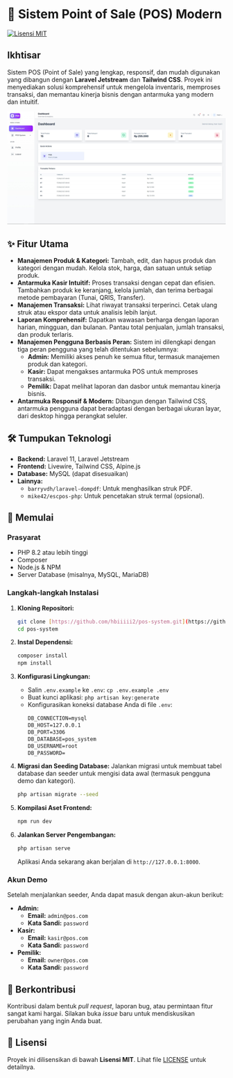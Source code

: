 # 🚀 Sistem Point of Sale (POS) Modern

[![Lisensi MIT](https://img.shields.io/badge/Lisensi-MIT-blue.svg)](LICENSE)

## Ikhtisar

Sistem POS (Point of Sale) yang lengkap, responsif, dan mudah digunakan yang dibangun dengan **Laravel Jetstream** dan **Tailwind CSS**. Proyek ini menyediakan solusi komprehensif untuk mengelola inventaris, memproses transaksi, dan memantau kinerja bisnis dengan antarmuka yang modern dan intuitif.

![Cuplikan Layar Dasbor](Dashboard.jpg)

## ✨ Fitur Utama

* **Manajemen Produk & Kategori:** Tambah, edit, dan hapus produk dan kategori dengan mudah. Kelola stok, harga, dan satuan untuk setiap produk.
* **Antarmuka Kasir Intuitif:** Proses transaksi dengan cepat dan efisien. Tambahkan produk ke keranjang, kelola jumlah, dan terima berbagai metode pembayaran (Tunai, QRIS, Transfer).
* **Manajemen Transaksi:** Lihat riwayat transaksi terperinci. Cetak ulang struk atau ekspor data untuk analisis lebih lanjut.
* **Laporan Komprehensif:** Dapatkan wawasan berharga dengan laporan harian, mingguan, dan bulanan. Pantau total penjualan, jumlah transaksi, dan produk terlaris.
* **Manajemen Pengguna Berbasis Peran:** Sistem ini dilengkapi dengan tiga peran pengguna yang telah ditentukan sebelumnya:
    * **Admin:** Memiliki akses penuh ke semua fitur, termasuk manajemen produk dan kategori.
    * **Kasir:** Dapat mengakses antarmuka POS untuk memproses transaksi.
    * **Pemilik:** Dapat melihat laporan dan dasbor untuk memantau kinerja bisnis.
* **Antarmuka Responsif & Modern:** Dibangun dengan Tailwind CSS, antarmuka pengguna dapat beradaptasi dengan berbagai ukuran layar, dari desktop hingga perangkat seluler.

## 🛠️ Tumpukan Teknologi

* **Backend:** Laravel 11, Laravel Jetstream
* **Frontend:** Livewire, Tailwind CSS, Alpine.js
* **Database:** MySQL (dapat disesuaikan)
* **Lainnya:**
    * `barryvdh/laravel-dompdf`: Untuk menghasilkan struk PDF.
    * `mike42/escpos-php`: Untuk pencetakan struk termal (opsional).

## 🚀 Memulai

### Prasyarat

* PHP 8.2 atau lebih tinggi
* Composer
* Node.js & NPM
* Server Database (misalnya, MySQL, MariaDB)

### Langkah-langkah Instalasi

1.  **Kloning Repositori:**
    ```bash
    git clone [https://github.com/hbiiiii2/pos-system.git](https://github.com/hbiiiii2/pos-system.git)
    cd pos-system
    ```

2.  **Instal Dependensi:**
    ```bash
    composer install
    npm install
    ```

3.  **Konfigurasi Lingkungan:**
    * Salin `.env.example` ke `.env`: `cp .env.example .env`
    * Buat kunci aplikasi: `php artisan key:generate`
    * Konfigurasikan koneksi database Anda di file `.env`:
        ```
        DB_CONNECTION=mysql
        DB_HOST=127.0.0.1
        DB_PORT=3306
        DB_DATABASE=pos_system
        DB_USERNAME=root
        DB_PASSWORD=
        ```

4.  **Migrasi dan Seeding Database:**
    Jalankan migrasi untuk membuat tabel database dan seeder untuk mengisi data awal (termasuk pengguna demo dan kategori).
    ```bash
    php artisan migrate --seed
    ```

5.  **Kompilasi Aset Frontend:**
    ```bash
    npm run dev
    ```

6.  **Jalankan Server Pengembangan:**
    ```bash
    php artisan serve
    ```
    Aplikasi Anda sekarang akan berjalan di `http://127.0.0.1:8000`.

### Akun Demo

Setelah menjalankan seeder, Anda dapat masuk dengan akun-akun berikut:

* **Admin:**
    * **Email:** `admin@pos.com`
    * **Kata Sandi:** `password`
* **Kasir:**
    * **Email:** `kasir@pos.com`
    * **Kata Sandi:** `password`
* **Pemilik:**
    * **Email:** `owner@pos.com`
    * **Kata Sandi:** `password`

## 🤝 Berkontribusi

Kontribusi dalam bentuk *pull request*, laporan bug, atau permintaan fitur sangat kami hargai. Silakan buka *issue* baru untuk mendiskusikan perubahan yang ingin Anda buat.

## 📄 Lisensi

Proyek ini dilisensikan di bawah **Lisensi MIT**. Lihat file [LICENSE](LICENSE) untuk detailnya.
